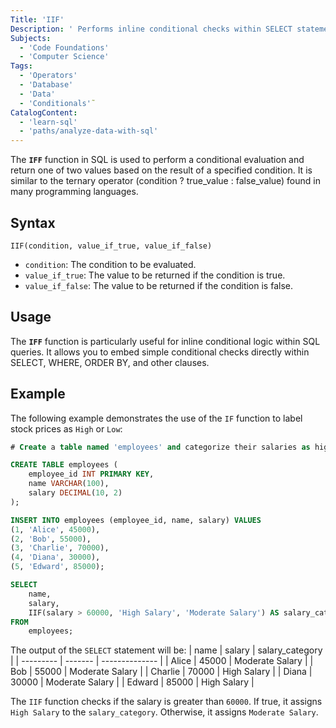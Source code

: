 ```yaml
---
Title: 'IIF'
Description: ' Performs inline conditional checks within SELECT statements to return different values based on a condition.'
Subjects:
  - 'Code Foundations'
  - 'Computer Science'
Tags:
  - 'Operators'
  - 'Database'
  - 'Data'
  - 'Conditionals'˜
CatalogContent:
  - 'learn-sql'
  - 'paths/analyze-data-with-sql'
---
```


The  **`IFF`** function in SQL is used to perform a conditional evaluation and return one of two values based on the result of a specified condition. It is similar to the ternary operator (condition ? true_value : false_value) found in many programming languages.

## Syntax

```pseudo
IIF(condition, value_if_true, value_if_false)
```

- `condition`: The condition to be evaluated.
- `value_if_true`: The value to be returned if the condition is true.
- `value_if_false`: The value to be returned if the condition is false.

## Usage 

The **`IFF`**  function is particularly useful for inline conditional logic within SQL queries. It allows you to embed simple conditional checks directly within SELECT, WHERE, ORDER BY, and other clauses.

## Example

The following example demonstrates the use of the `IF` function to label stock prices as `High` or `Low`:

```sql
# Create a table named 'employees' and categorize their salaries as high or moderate using the 'IIF' function

CREATE TABLE employees (
    employee_id INT PRIMARY KEY,
    name VARCHAR(100),
    salary DECIMAL(10, 2)
);

INSERT INTO employees (employee_id, name, salary) VALUES
(1, 'Alice', 45000),
(2, 'Bob', 55000),
(3, 'Charlie', 70000),
(4, 'Diana', 30000),
(5, 'Edward', 85000);

SELECT
    name,
    salary,
    IIF(salary > 60000, 'High Salary', 'Moderate Salary') AS salary_category
FROM
    employees;
```

The output of the `SELECT` statement will be:
|   name    | salary  | salary_category |
| --------- | ------- | --------------  |
|  Alice    |  45000  | Moderate Salary |
|  Bob      |  55000  | Moderate Salary |
|  Charlie  |  70000  | High Salary     |
|  Diana    |  30000  | Moderate Salary |
|  Edward   |  85000  | High Salary     |

The `IIF` function checks if the salary is greater than `60000`. If true, it assigns `High Salary` to the `salary_category`. Otherwise, it assigns `Moderate Salary`.
